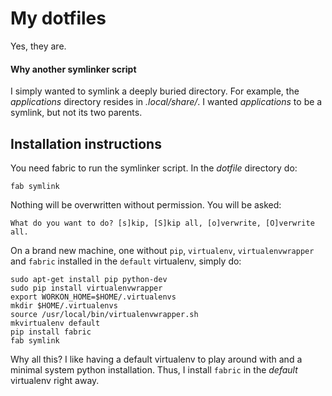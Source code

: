 My dotfiles
===========

Yes, they are.

#### Why another symlinker script

I simply wanted to symlink a deeply buried directory. For example, the
_applications_ directory resides in _.local/share/_. I wanted _applications_ to
be a symlink, but not its two parents.

Installation instructions
-------------------------

You need fabric to run the symlinker script. In the _dotfile_ directory do: 

    fab symlink
    
Nothing will be overwritten without permission. You will be asked:

    What do you want to do? [s]kip, [S]kip all, [o]verwrite, [O]verwrite all.

On a brand new machine, one without `pip`, `virtualenv`, `virtualenvwrapper`
and `fabric` installed in the `default` virtualenv, simply do:

    sudo apt-get install pip python-dev
    sudo pip install virtualenvwrapper
    export WORKON_HOME=$HOME/.virtualenvs
    mkdir $HOME/.virtualenvs
    source /usr/local/bin/virtualenvwrapper.sh
    mkvirtualenv default
    pip install fabric
    fab symlink

Why all this? I like having a default virtualenv to play around with and a
minimal system python installation. Thus, I install `fabric` in the _default_
virtualenv right away.
